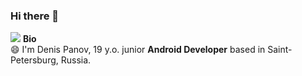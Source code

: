 ### Hi there 👋
![](https://komarev.com/ghpvc/?username=your-github-username)
<b>Bio</b>
</br>
😄 I'm Denis Panov, 19 y.o. junior <b>Android Developer</b> based in Saint-Petersburg, Russia.
<!--
**Packetic/Packetic** is a ✨ _special_ ✨ repository because its `README.md` (this file) appears on your GitHub profile.

Here are some ideas to get you started:

- 🔭 I’m currently working on ...
- 🌱 I’m currently learning ...
- 👯 I’m looking to collaborate on ...
- 🤔 I’m looking for help with ...
- 💬 Ask me about ...
- 📫 How to reach me: ...
- 😄 Pronouns: ...
- ⚡ Fun fact: ...
-->
